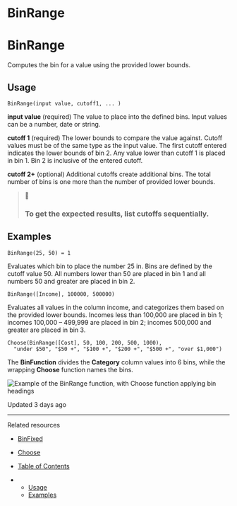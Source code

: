 # BinRange

# BinRange

Computes the bin for a value using the provided lower bounds.

## Usage

```
BinRange(input value, cutoff1, ... )
```

**input value** (required) The value to place into the defined bins. Input values can be a number, date or string.

**cutoff 1** (required) The lower bounds to compare the value against. Cutoff values must be of the same type as the input value. The first cutoff entered indicates the lower bounds of bin 2. Any value lower than cutoff 1 is placed in bin 1. Bin 2 is inclusive of the entered cutoff.

**cutoff 2+** (optional) Additional cutoffs create additional bins. The total number of bins is one more than the number of provided lower bounds.

> 📘
>
> ### To get the expected results, list cutoffs sequentially.

## Examples

```
BinRange(25, 50) = 1
```

Evaluates which bin to place the number 25 in. Bins are defined by the cutoff value 50. All numbers lower than 50 are placed in bin 1 and all numbers 50 and greater are placed in bin 2.

```
BinRange([Income], 100000, 500000)
```

Evaluates all values in the column income, and categorizes them based on the provided lower bounds. Incomes less than 100,000 are placed in bin 1; incomes 100,000 – 499,999 are placed in bin 2; incomes 500,000 and greater are placed in bin 3.

```
Choose(BinRange([Cost], 50, 100, 200, 500, 1000),
  "under $50", "$50 +", "$100 +", "$200 +", "$500 +", "over $1,000")
```

The **BinFunction** divides the **Category** column values into 6 bins, while the wrapping **Choose** function names the bins.

![Example of the BinRange function, with Choose function applying bin headings](https://files.readme.io/93c72d9-3.png)

Updated 3 days ago

---

Related resources

* [BinFixed](/docs/binfixed)
* [Choose](/docs/choose)

* [Table of Contents](#)
* + [Usage](#usage)
  + [Examples](#examples)
